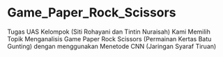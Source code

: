# Game_Paper_Rock_Scissors
Tugas UAS Kelompok (Siti Rohayani dan Tintin Nuraisah)
Kami Memilih Topik Menganalisis Game Paper Rock Scissors (Permainan Kertas Batu Gunting) dengan menggunakan Menetode CNN (Jaringan Syaraf Tiruan)
